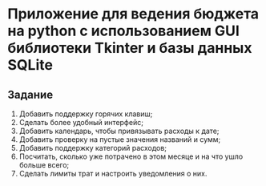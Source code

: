 # Приложение для ведения бюджета на python c использованием GUI библиотеки Tkinter и базы данных SQLite

## Задание

1. Добавить поддержку горячих клавиш;
2. Сделать более удобный интерфейс;
3. Добавить календарь, чтобы привязывать расходы к дате;
4. Добавить проверку на пустые значения названий и сумм;
5. Добавить поддержку категорий расходов;
6. Посчитать, сколько уже потрачено в этом месяце и на что ушло больше всего;
7. Сделать лимиты трат и настроить уведомления о них.
